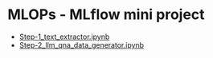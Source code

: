# MLOPs - MLflow mini project

- [Step-1_text_extractor.ipynb](Step-1_text_extractor.ipynb)
- [Step-2_llm_qna_data_generator.ipynb](Step-2_llm_qna_data_generator.ipynb)
